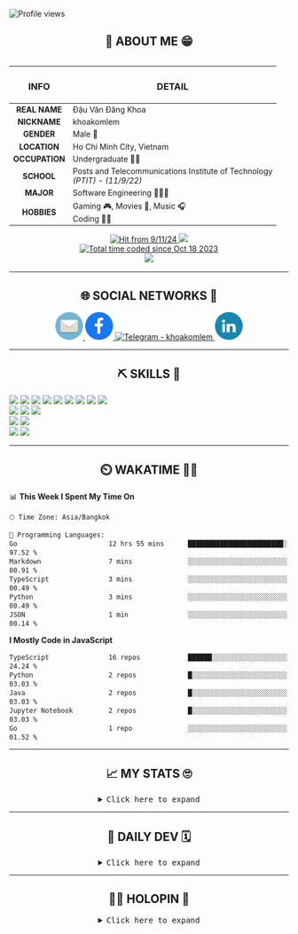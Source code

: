 
![Profile views](https://komarev.com/ghpvc/?username=khoakomlem)

<!-- ABOUT ME SECTION -->

<h2 align="center"> 💬 ABOUT ME 😁</h2>

<table align="left">
  <thead>
    <tr>
      <th align="center"><h3><strong>INFO</strong></h3></th>
      <th align="center"><h3><strong>DETAIL</strong></h3></th>
    </tr>
  </thead>
  <tbody>
    <tr>
      <td align="center"><strong>REAL NAME</strong></td>
      <td>Đậu Văn Đăng Khoa</td>
    </tr>
    <tr>
      <td align="center"><strong>NICKNAME</strong></td>
      <td>khoakomlem</td>
    </tr>
    <tr>
      <td align="center"><strong>GENDER</strong></td>
      <td>Male 👨</td>
    </tr>
    <tr>
      <td align="center"><strong>LOCATION</strong></td>
      <td>Ho Chi Minh City, Vietnam</td>
    </tr>
    <tr>
      <td align="center"><strong>OCCUPATION</strong></td>
      <td>Undergraduate 👨‍🎓</td>
    </tr>
    <tr>
      <td align="center"><strong>SCHOOL</strong></td>
      <td>Posts and Telecommunications Institute of Technology<br><em>(PTIT)</em> - <em>(11/9/22)</em></td>
    </tr>
    <tr>
      <td align="center"><strong>MAJOR</strong></td>
      <td>Software Engineering 👨🏻‍💻</td>
    </tr>
    <tr>
      <td align="center"><strong>HOBBIES</strong></td>
      <td>Gaming 🎮, Movies 🍿, Music 🎧<br>Coding 🧑‍💻</td>
    </tr>
  </tbody>
<!--   <tfoot>
    <tr>
      <td colspan="2" align="center">
        <pre>I use <strong>Arch</strong> 😎 BTW</pre>
      </td>
    </tr>
  </tfoot> -->
</table>

<div align="right">
  <div align="center">
    <a href="https://github.com/khoakomlem">
      <img src="https://komarev.com/ghpvc/?username=khoakomlem&color=82A0D8&style=for-the-badge&label=hit" alt="Hit from 9/11/24">
    </a>
    <a href="https://github.com/khoakomlem">
      <img src="https://img.shields.io/badge/website-ECEE81?style=for-the-badge">
    </a>
    <br>
    <a href="https://wakatime.com/592c97c4-15ad-49cb-ac34-d607be35c524"><img src="https://wakatime.com/badge/user/592c97c4-15ad-49cb-ac34-d607be35c524.svg?style=for-the-badge" alt="Total time coded since Oct 18 2023" /></a>
  </div>
  <!-- Spotify Github Profile: https://github.com/kittinan/spotify-github-profile -->
  <div align="center">
    <img src="https://little.kylerconway.com/images/golang-what.gif" width="200" />
<!--     <img src="https://amp.dev/static/samples/img/gopher.gif" width="100" /> -->
  </div>
</div>

<hr width="100%">

<!-- SOCIAL NETWORKS SECTION -->

<h2 align="center">🌐 SOCIAL NETWORKS 📩</h2>

<div align="center" style="text-decoration=none;">
  <a href="mailto:khoakomlem@gmail.com" target="_blank">
    <img src="icons/email.svg" alt="Email - khoakomlem@gmail.com" height="50" width="50" />
  </a>
  <a href="https://www.facebook.com/amongusslayersus" target="_blank">
    <img src="icons/facebook.svg" alt="Facebook - Đậu Văn Đăng Khoa" height="50" width="50" />
  </a>
  <a href="https://t.me/khoakomlem" target="_blank">
    <img src="https://cdn-icons-png.flaticon.com/512/1603/1603076.png" alt="Telegram - khoakomlem" height="50" width="50" />
  </a>
  <a href="https://www.linkedin.com/in/khoakomlem/" target="_blank">
    <img src="icons/linkedin.svg" alt="Linkedin - Khoa Đậu (khoakomlem)" height="50" width="50" />
  </a>
</div>
<hr>

<h2 align="center">⛏️ SKILLS 🔨</h2>

<!-- <div> -->
<!--   <img src="https://img.shields.io/badge/Arch-1793D1?style=for-the-badge&logo=arch-linux&logoColor=white"> -->
<!--   <img src="https://img.shields.io/badge/Windows-0078D6?style=for-the-badge&logo=windows&logoColor=white"> -->
  <!-- <img src="https://img.shields.io/badge/Ubuntu-E95420?style=for-the-badge&logo=ubuntu&logoColor=white"> -->
  <!-- <img src="https://img.shields.io/badge/Fedora-294172?style=for-the-badge&logo=fedora&logoColor=white"> -->
  <!-- <img src="https://img.shields.io/badge/Kali-268BEE?style=for-the-badge&logo=kalilinux&logoColor=white"> -->
<!-- </div> -->
<div>
  <img src="https://img.shields.io/badge/Python-3F7CAD?style=for-the-badge&logo=python&logoColor=white">
  <img src="https://img.shields.io/badge/C%2B%2B-00599C?style=for-the-badge&logo=c%2B%2B&logoColor=white">
  <img src="https://img.shields.io/badge/HTML5-E34F26?style=for-the-badge&logo=html5&logoColor=white">
  <img src="https://img.shields.io/badge/CSS3-1572B6?style=for-the-badge&logo=css3&logoColor=white">
  <img src="https://img.shields.io/badge/JavaScript-F9AB00?style=for-the-badge&logo=javascript&logoColor=white">
  <img src="https://img.shields.io/badge/TypeScript-007ACC?style=for-the-badge&logo=typescript&logoColor=white">
  <img src="https://img.shields.io/badge/Shell_Script-121011?style=for-the-badge&logo=gnu-bash&logoColor=white">
  <img src="https://img.shields.io/badge/powershell-5391FE?style=for-the-badge&logo=educative&logoColor=white"> <!-- old logo is powershell -->
<!--   <img src="https://img.shields.io/badge/Lua-2C2D72?style=for-the-badge&logo=lua&logoColor=white"> -->
  <img src="https://img.shields.io/badge/Markdown-000000?style=for-the-badge&logo=markdown&logoColor=white">
</div>
<div>
  <img src="https://img.shields.io/badge/GIT-E44C30?style=for-the-badge&logo=git&logoColor=white">
  <img src="https://img.shields.io/badge/GitHub_Actions-2088FF?style=for-the-badge&logo=github-actions&logoColor=white">
<!--   <img src="https://img.shields.io/badge/Selenium-43B02A?style=for-the-badge&logo=Selenium&logoColor=white"> -->
  <img src="https://img.shields.io/badge/Docker-2CA5E0?style=for-the-badge&logo=docker&logoColor=white">
</div>
<div>
<!--   <img src="https://img.shields.io/badge/NeoVim-%2357A143.svg?&style=for-the-badge&logo=neovim&logoColor=white"> -->
  <img src="https://img.shields.io/badge/VSCode-0078D4?style=for-the-badge&logo=visual%20studio%20code&logoColor=white">
  <img src="https://img.shields.io/badge/Visual_Studio-5C2D91?style=for-the-badge&logo=visual%20studio&logoColor=white">
<!--   <img src="https://img.shields.io/badge/Colab-F9AB00?style=for-the-badge&logo=googlecolab&logoColor=white"> -->
</div>
<div>
  <img src="https://img.shields.io/badge/tmux-1BB91F?style=for-the-badge&logo=tmux&logoColor=white">
<!--   <img src="https://img.shields.io/badge/alacritty-F46D01?style=for-the-badge&logo=alacritty&logoColor=white"> -->
  <img src="https://img.shields.io/badge/windows%20terminal-4D4D4D?style=for-the-badge&logo=windows%20terminal&logoColor=white">
  <!-- <img src="https://img.shields.io/badge/wezterm-4E49EE?style=for-the-badge&logo=wezterm&logoColor=white"> -->
  <!-- <img src="https://img.shields.io/badge/starship-DD0B78?style=for-the-badge&logo=starship&logoColor=white"> -->
</div>
<!-- <div>
  <img src="https://img.shields.io/badge/Brave-FB542B?style=for-the-badge&logo=Brave&logoColor=white">
  <img src="https://img.shields.io/badge/Google_chrome-4285F4?style=for-the-badge&logo=Google-chrome&logoColor=white">
  <img src="https://img.shields.io/badge/Notion-000000?style=for-the-badge&logo=notion&logoColor=white">
</div> -->
<!-- <div>
  <a href="https://leetcode.com/u/khoakomlem/">
    <img src="https://img.shields.io/badge/-LeetCode-FFA116?style=for-the-badge&logo=LeetCode&logoColor=white">
  </a>
  <img src="https://img.shields.io/badge/-Hackerrank-2EC866?style=for-the-badge&logo=HackerRank&logoColor=white">
</div> -->

<hr>

<h2 align="center">⏲️ WAKATIME 🧑‍💻</h2>

<!--START_SECTION:waka-->
📊 **This Week I Spent My Time On** 

```text
🕑︎ Time Zone: Asia/Bangkok

💬 Programming Languages: 
Go                       12 hrs 55 mins      ████████████████████████░   97.52 % 
Markdown                 7 mins              ░░░░░░░░░░░░░░░░░░░░░░░░░   00.91 % 
TypeScript               3 mins              ░░░░░░░░░░░░░░░░░░░░░░░░░   00.49 % 
Python                   3 mins              ░░░░░░░░░░░░░░░░░░░░░░░░░   00.49 % 
JSON                     1 min               ░░░░░░░░░░░░░░░░░░░░░░░░░   00.14 % 
```

**I Mostly Code in JavaScript** 

```text
TypeScript               16 repos            ██████░░░░░░░░░░░░░░░░░░░   24.24 % 
Python                   2 repos             █░░░░░░░░░░░░░░░░░░░░░░░░   03.03 % 
Java                     2 repos             █░░░░░░░░░░░░░░░░░░░░░░░░   03.03 % 
Jupyter Notebook         2 repos             █░░░░░░░░░░░░░░░░░░░░░░░░   03.03 % 
Go                       1 repo              ░░░░░░░░░░░░░░░░░░░░░░░░░   01.52 % 
```




<!--END_SECTION:waka-->

<hr>

<!-- MY STATS SECTION -->

<h2 align="center">📈 MY STATS 🙄</h2>

<details>
    <summary align="center">
      <kbd>Click here to expand</kbd>
    </summary>
    <div align="center">
      <!-- Anuraghazra Github Readme Stats: https://github.com/anuraghazra/github-readme-stats -->
      <img src="https://github-readme-stats.vercel.app/api?username=khoakomlem&show_icons=true&theme=tokyonight&card_width=570&layout=compact" alt="khoakomlem's GitHub stats">
      <br>
      <!-- Streak: https://git.io/streak-stats -->
      <img src="https://streak-stats.demolab.com?user=khoakomlem&theme=tokyonight&date_format=j%2Fn%5B%2FY%5D&card_width=570" alt="khoakomlem's GitHub Streak">
      <br>
      <!-- Top Langs: https://github.com/anuraghazra/github-readme-stats -->
      <img src="https://github-readme-stats.vercel.app/api/top-langs/?username=khoakomlem&langs_count=10&theme=tokyonight&card_width=570&layout=compact" alt="khoakomlem's Top Langs">
      <br>
      <!-- WakaTime: https://github.com/anuraghazra/github-readme-stats -->
      <img src="https://github-readme-stats.vercel.app/api/wakatime?username=khoakomlem&theme=tokyonight&card_width=570&layout=compact&langs_count=10&custom_title=khoakomlem%27s%20WakaTime%20in%20last%20year" alt="khoakomlem's WakaTime in last year" width="570px">
      <br>
      <!-- Activity Graph: https://github.com/Ashutosh00710/github-readme-activity-graph -->
      <img src="https://github-readme-activity-graph.vercel.app/graph?username=khoakomlem&theme=tokyo-night&radius=12&hide_border=false&area=true" alt="khoakomlem's Activity Graph" width="570px">
      <br>
      <!-- Github Trophies: https://github.com/ryo-ma/github-profile-trophy -->
      <img src="https://github-profile-trophy.vercel.app/?username=khoakomlem&column=5&theme=tokyonight&no-bg=false" alt="khoakomlem's Trophies" width="570px">
      <!-- <br> -->
      <!-- Spotify Recently Played: https://github.com/JeffreyCA/spotify-recently-played-readme -->
      <!-- <img src="https://spotify-recently-played-readme.vercel.app/api?user=31ms2mpwauroluxnjudw7a6u336e&count=5&width=570" alt="Spotify Recently Played" width="570px"> -->
        <!-- https://github.com/JacobLinCool/LeetCode-Stats-Card -->
<!--       <img src="https://leetcard.jacoblin.cool/khoakomlem?theme=nord&font=Noto%20Sans&ext=heatmap" alt="khoakomlem's LeetCode Stats" width="570px"> -->
    </div>

</details>

<hr>

<!-- DAILY.DEV SECTION -->

<h2 align="center">📆 DAILY DEV 🗓️</h2>

<details>
    <summary align="center">
        <kbd>Click here to expand</kbd>
    </summary>
    <div align="center">
        	<a href="https://app.daily.dev/khoakomlem"><img src="https://api.daily.dev/devcards/v2/t0QOLYAqdeVLuEGrWmN4R.png?r=qs2&type=wide" width="652" alt="Dau Van Dang Khoa's Dev Card"/></a>
    </div>
</details>

<hr>

<!-- HOLOPIN SECTION -->

<h2 align="center">😶‍🌫️ HOLOPIN 🦖</h2>

<details>
    <summary align="center">
        <kbd>Click here to expand</kbd>
    </summary>
    <div align="center">
        <a href="https://holopin.io/@khoakomlem">
            <img src="https://holopin.me/khoakomlem" alt="@khoakomlem's Holopin board" />
        </a>
    </div>
</details>
